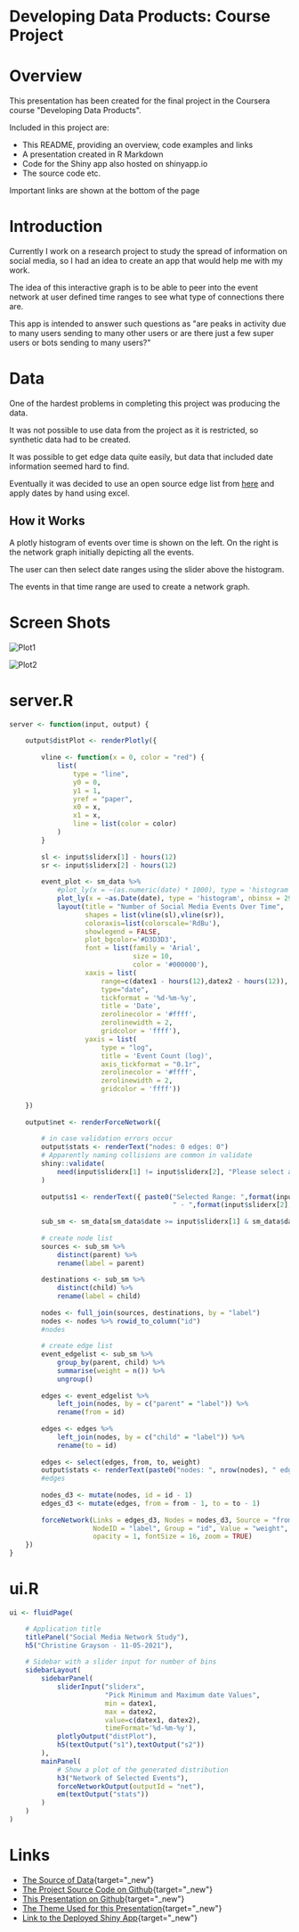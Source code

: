 Developing Data Products: Course Project
========================================================
 

Overview
========================================================

This presentation has been created for the final project in the Coursera course "Developing Data Products". 

Included in this project are:

- This README, providing an overview, code examples and links
- A presentation created in R Markdown 
- Code for the Shiny app also hosted on shinyapp.io
- The source code etc.

Important links are shown at the bottom of the page

Introduction
========================================================

Currently I work on a research project to study the spread of information on social media, so I had an idea to create an app that would help me with my work.

The idea of this interactive graph is to be able to peer into the event network at user defined time ranges to see what type of connections there are.

This app is intended to answer such questions as "are peaks in activity due to many users sending to many other users or are there just a few super users or bots sending to many users?"

Data
========================================================

One of the hardest problems in completing this project was producing the data. 

It was not possible to use data from the project as it is restricted, so synthetic data had to be created. 

It was possible to get edge data quite easily, but data that included date information seemed hard to find. 

Eventually it was decided to use an open source edge list from [here](http://datasets.syr.edu/datasets/Flickr.html) and apply dates by hand using excel.

## How it Works

A plotly histogram of events over time is shown on the left. On the right is the network graph initially depicting all the events.

The user can then select date ranges using the slider above the histogram. 

The events in that time range are used to create a network graph.

Screen Shots
========================================================

![Plot1](./img/ShinyAppStartup.PNG)

![Plot2](./img/ShinyAppUserRange.PNG)

server.R
========================================================


```r
server <- function(input, output) {
    
    output$distPlot <- renderPlotly({
        
        vline <- function(x = 0, color = "red") {
            list(
                type = "line", 
                y0 = 0, 
                y1 = 1, 
                yref = "paper",
                x0 = x, 
                x1 = x, 
                line = list(color = color)
            )
        }
        
        sl <- input$sliderx[1] - hours(12)
        sr <- input$sliderx[2] - hours(12)
        
        event_plot <- sm_data %>%
            #plot_ly(x = ~(as.numeric(date) * 1000), type = 'histogram', nbinsx = input$bins)  %>%
            plot_ly(x = ~as.Date(date), type = 'histogram', nbinsx = 29)  %>%
            layout(title = "Number of Social Media Events Over Time",
                   shapes = list(vline(sl),vline(sr)),
                   coloraxis=list(colorscale='RdBu'), 
                   showlegend = FALSE, 
                   plot_bgcolor='#D3D3D3',
                   font = list(family = 'Arial',
                               size = 10,
                               color = '#000000'),
                   xaxis = list( 
                       range=c(datex1 - hours(12),datex2 - hours(12)),
                       type="date",
                       tickformat = '%d-%m-%y',
                       title = 'Date',
                       zerolinecolor = '#ffff', 
                       zerolinewidth = 2,
                       gridcolor = 'ffff'), 
                   yaxis = list( 
                       type = "log",
                       title = 'Event Count (log)',
                       axis_tickformat = "0.1r",
                       zerolinecolor = '#ffff', 
                       zerolinewidth = 2, 
                       gridcolor = 'ffff'))
        
    })
    
    output$net <- renderForceNetwork({
        
        # in case validation errors occur
        output$stats <- renderText("nodes: 0 edges: 0")
        # Apparently naming collisions are common in validate
        shiny::validate(
            need(input$sliderx[1] != input$sliderx[2], "Please select a valid date range")
        )
        
        output$s1 <- renderText({ paste0("Selected Range: ",format(input$sliderx[1],"%Y-%m-%d %H:%M:%S"),
                                         " - ",format(input$sliderx[2],"%Y-%m-%d %H:%M:%S")) })
        
        sub_sm <- sm_data[sm_data$date >= input$sliderx[1] & sm_data$date < input$sliderx[2],]
        
        # create node list
        sources <- sub_sm %>%
            distinct(parent) %>%
            rename(label = parent)
        
        destinations <- sub_sm %>%
            distinct(child) %>%
            rename(label = child)
        
        nodes <- full_join(sources, destinations, by = "label")
        nodes <- nodes %>% rowid_to_column("id")
        #nodes
        
        # create edge list
        event_edgelist <- sub_sm %>%  
            group_by(parent, child) %>%
            summarise(weight = n()) %>% 
            ungroup()
        
        edges <- event_edgelist %>% 
            left_join(nodes, by = c("parent" = "label")) %>% 
            rename(from = id)
        
        edges <- edges %>% 
            left_join(nodes, by = c("child" = "label")) %>% 
            rename(to = id)
        
        edges <- select(edges, from, to, weight)
        output$stats <- renderText(paste0("nodes: ", nrow(nodes), " edges: ", nrow(edges)))
        #edges
        
        nodes_d3 <- mutate(nodes, id = id - 1)
        edges_d3 <- mutate(edges, from = from - 1, to = to - 1)
        
        forceNetwork(Links = edges_d3, Nodes = nodes_d3, Source = "from", Target = "to", 
                     NodeID = "label", Group = "id", Value = "weight", 
                     opacity = 1, fontSize = 16, zoom = TRUE)
    })
}
```

ui.R
========================================================
```r
ui <- fluidPage(

    # Application title
    titlePanel("Social Media Network Study"),
    h5("Christine Grayson - 11-05-2021"),
    
    # Sidebar with a slider input for number of bins
    sidebarLayout(
        sidebarPanel(
            sliderInput("sliderx",
                        "Pick Minimum and Maximum date Values",
                        min = datex1,
                        max = datex2,
                        value=c(datex1, datex2),
                        timeFormat='%d-%m-%y'),
            plotlyOutput("distPlot"),
            h5(textOutput("s1"),textOutput("s2"))
        ),
        mainPanel(
            # Show a plot of the generated distribution
            h3("Network of Selected Events"),
            forceNetworkOutput(outputId = "net"),
            em(textOutput("stats"))
        )
    )
)
```

Links
========================================================

* [The Source of Data](http://datasets.syr.edu/datasets/Flickr.html){target="_new"}
* [The Project Source Code on Github](https://github.com/graysonch/DevelopingDataProducts/tree/master/Week4FinalProject){target="_new"}
* [This Presentation on Github](https://graysonch.github.io/DevelopingDataProducts/Week4FinalProject/Week4FinalProjectPresentation.html#(1)){target="_new"}
* [The Theme Used for this Presentation](https://bootswatch.com/darkly/){target="_new"}
* [Link to the Deployed Shiny App](https://graysonch.shinyapps.io/week4finalproject/){target="_new"}